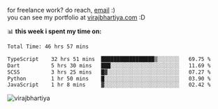 for freelance work? do reach, [email](mailto:vlbhartiya@gmail.com) :)<br/>
you can see my portfolio at [virajbhartiya.com](https://virajbhartiya.com) :D

📊 **this week i spent my time on:**

<!--START_SECTION:waka-->

```txt
Total Time: 46 hrs 57 mins

TypeScript    32 hrs 51 mins  █████████████████▒░░░░░░░   69.75 %
Dart          5 hrs 30 mins   ███░░░░░░░░░░░░░░░░░░░░░░   11.69 %
SCSS          3 hrs 25 mins   █▓░░░░░░░░░░░░░░░░░░░░░░░   07.27 %
Python        1 hr 50 mins    █░░░░░░░░░░░░░░░░░░░░░░░░   03.90 %
JavaScript    1 hr 8 mins     ▓░░░░░░░░░░░░░░░░░░░░░░░░   02.42 %
```

<!--END_SECTION:waka-->

<p align="left"> <img src="https://komarev.com/ghpvc/?username=virajbhartiya&color=blue" alt="virajbhartiya" /> </p>
